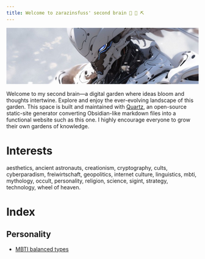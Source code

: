 ```yaml
---
title: Welcome to zarazinsfuss' second brain 🌱 💎 ⛏️
---
```


![head](image_1687431448905_1024_mod.jpg)

Welcome to my second brain—a digital garden where ideas bloom and thoughts intertwine. Explore and enjoy the ever-evolving landscape of this garden. This space is built and maintained with [Quartz](https://github.com/jackyzha0/quartz), an open-source static-site generator converting Obsidian-like markdown files into a functional website such as this one. I highly encourage everyone to grow their own gardens of knowledge.

# Interests

aesthetics, ancient astronauts, creationism, cryptography, cults, cyberparadism, freiwirtschaft, geopolitics, internet culture, linguistics, mbti, mythology, occult, personality, religion, science, sigint, strategy, technology, wheel of heaven. 


# Index

## Personality

- [MBTI balanced types](Personality/MBTI-balanced-types) 

